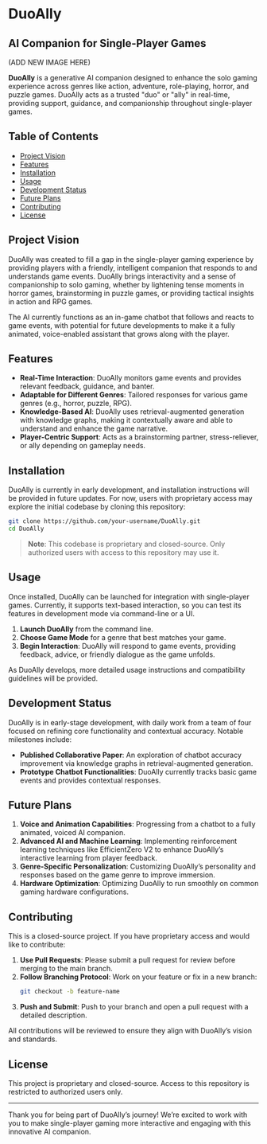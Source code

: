 # DuoAlly
## AI Companion for Single-Player Games

(ADD NEW IMAGE HERE)

**DuoAlly** is a generative AI companion designed to enhance the solo gaming experience across genres like action, adventure, role-playing, horror, and puzzle games. DuoAlly acts as a trusted "duo" or "ally" in real-time, providing support, guidance, and companionship throughout single-player games.

## Table of Contents

- [Project Vision](#project-vision)
- [Features](#features)
- [Installation](#installation)
- [Usage](#usage)
- [Development Status](#development-status)
- [Future Plans](#future-plans)
- [Contributing](#contributing)
- [License](#license)

## Project Vision

DuoAlly was created to fill a gap in the single-player gaming experience by providing players with a friendly, intelligent companion that responds to and understands game events. DuoAlly brings interactivity and a sense of companionship to solo gaming, whether by lightening tense moments in horror games, brainstorming in puzzle games, or providing tactical insights in action and RPG games.

The AI currently functions as an in-game chatbot that follows and reacts to game events, with potential for future developments to make it a fully animated, voice-enabled assistant that grows along with the player.

## Features

- **Real-Time Interaction**: DuoAlly monitors game events and provides relevant feedback, guidance, and banter.
- **Adaptable for Different Genres**: Tailored responses for various game genres (e.g., horror, puzzle, RPG).
- **Knowledge-Based AI**: DuoAlly uses retrieval-augmented generation with knowledge graphs, making it contextually aware and able to understand and enhance the game narrative.
- **Player-Centric Support**: Acts as a brainstorming partner, stress-reliever, or ally depending on gameplay needs.

## Installation

DuoAlly is currently in early development, and installation instructions will be provided in future updates. For now, users with proprietary access may explore the initial codebase by cloning this repository:

```bash
git clone https://github.com/your-username/DuoAlly.git
cd DuoAlly
```

> **Note**: This codebase is proprietary and closed-source. Only authorized users with access to this repository may use it.

## Usage

Once installed, DuoAlly can be launched for integration with single-player games. Currently, it supports text-based interaction, so you can test its features in development mode via command-line or a UI.

1. **Launch DuoAlly** from the command line.
2. **Choose Game Mode** for a genre that best matches your game.
3. **Begin Interaction**: DuoAlly will respond to game events, providing feedback, advice, or friendly dialogue as the game unfolds.

As DuoAlly develops, more detailed usage instructions and compatibility guidelines will be provided.

## Development Status

DuoAlly is in early-stage development, with daily work from a team of four focused on refining core functionality and contextual accuracy. Notable milestones include:

- **Published Collaborative Paper**: An exploration of chatbot accuracy improvement via knowledge graphs in retrieval-augmented generation.
- **Prototype Chatbot Functionalities**: DuoAlly currently tracks basic game events and provides contextual responses.

## Future Plans

1. **Voice and Animation Capabilities**: Progressing from a chatbot to a fully animated, voiced AI companion.
2. **Advanced AI and Machine Learning**: Implementing reinforcement learning techniques like EfficientZero V2 to enhance DuoAlly’s interactive learning from player feedback.
3. **Genre-Specific Personalization**: Customizing DuoAlly’s personality and responses based on the game genre to improve immersion.
4. **Hardware Optimization**: Optimizing DuoAlly to run smoothly on common gaming hardware configurations.

## Contributing

This is a closed-source project. If you have proprietary access and would like to contribute:

1. **Use Pull Requests**: Please submit a pull request for review before merging to the main branch.
2. **Follow Branching Protocol**: Work on your feature or fix in a new branch:
   ```bash
   git checkout -b feature-name
   ```
3. **Push and Submit**: Push to your branch and open a pull request with a detailed description.

All contributions will be reviewed to ensure they align with DuoAlly’s vision and standards.

## License

This project is proprietary and closed-source. Access to this repository is restricted to authorized users only.

---

Thank you for being part of DuoAlly’s journey! We’re excited to work with you to make single-player gaming more interactive and engaging with this innovative AI companion.

